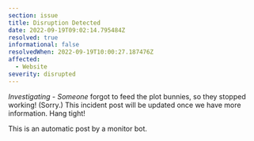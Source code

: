 ```yaml
---
section: issue
title: Disruption Detected
date: 2022-09-19T09:02:14.795484Z
resolved: true
informational: false
resolvedWhen: 2022-09-19T10:00:27.187476Z
affected:
  - Website
severity: disrupted
---
```

*Investigating* - _Someone_ forgot to feed the plot bunnies, so they stopped working! (Sorry.) This incident post will be updated once we have more information. Hang tight!

This is an automatic post by a monitor bot.
        